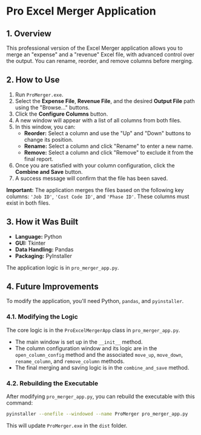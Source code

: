 # Pro Excel Merger Application

## 1. Overview

This professional version of the Excel Merger application allows you to merge an "expense" and a "revenue" Excel file, with advanced control over the output. You can rename, reorder, and remove columns before merging.

## 2. How to Use

1.  Run `ProMerger.exe`.
2.  Select the **Expense File**, **Revenue File**, and the desired **Output File** path using the "Browse..." buttons.
3.  Click the **Configure Columns** button.
4.  A new window will appear with a list of all columns from both files.
5.  In this window, you can:
    *   **Reorder:** Select a column and use the "Up" and "Down" buttons to change its position.
    *   **Rename:** Select a column and click "Rename" to enter a new name.
    *   **Remove:** Select a column and click "Remove" to exclude it from the final report.
6.  Once you are satisfied with your column configuration, click the **Combine and Save** button.
7.  A success message will confirm that the file has been saved.

**Important:** The application merges the files based on the following key columns: `'Job ID'`, `'Cost Code ID'`, and `'Phase ID'`. These columns must exist in both files.

## 3. How it Was Built

*   **Language:** Python
*   **GUI:** Tkinter
*   **Data Handling:** Pandas
*   **Packaging:** PyInstaller

The application logic is in `pro_merger_app.py`.

## 4. Future Improvements

To modify the application, you'll need Python, `pandas`, and `pyinstaller`.

### 4.1. Modifying the Logic

The core logic is in the `ProExcelMergerApp` class in `pro_merger_app.py`.
*   The main window is set up in the `__init__` method.
*   The column configuration window and its logic are in the `open_column_config` method and the associated `move_up`, `move_down`, `rename_column`, and `remove_column` methods.
*   The final merging and saving logic is in the `combine_and_save` method.

### 4.2. Rebuilding the Executable

After modifying `pro_merger_app.py`, you can rebuild the executable with this command:

```bash
pyinstaller --onefile --windowed --name ProMerger pro_merger_app.py
```

This will update `ProMerger.exe` in the `dist` folder.

